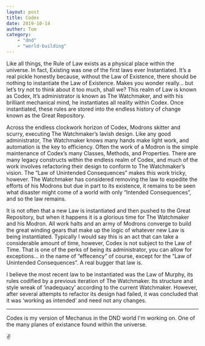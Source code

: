```yaml
---
layout: post
title: Codex
date: 2019-10-14
auther: Tom
category:
    - "dnd"
    - "world-building"
---
```


Like all things, the Rule of Law exists as a physical place within the universe. In fact, Existing was one of the first laws ever Instantiated. It’s a real pickle honestly because, without the Law of Existence, there should be nothing to instantiate the Law of Existence. Makes you wonder really… but let’s try not to think about it too much, shall we? This realm of Law is known as Codex, It’s administrator is known as The Watchmaker, and with his brilliant mechanical mind, he instantiates all reality within Codex. Once instantiated, these rules are stored into the endless history of change known as the Great Repository.

Across the endless clockwork horizon of Codex, Modrons skitter and scurry, executing The Watchmaker’s lavish design. Like any good administrator, The Watchmaker knows many hands make light work, and automation is the key to efficiency. Often the work of a Modron is the simple maintenance of Codex’s many Classes, Methods, and Properties. There are many legacy constructs within the endless realm of Codex, and much of the work involves refactoring their design to conform to The Watchmaker’s vision. The “Law of Unintended Consequences” makes this work tricky, however. The Watchmaker has considered removing the law to expedite the efforts of his Modrons but due in part to its existence, it remains to be seen what disaster might come of a world with only “Intended Consequences”, and so the law remains. 

It is not often that a new Law is instantiated and then pushed to the Great Repository, but when it happens it is a glorious time for The Watchmaker and his Modron. All work halts and an army of Modrons converge to build the great winding gears that make up the logic of whatever new Law is being instantiated. Typically I would say this is an act that can take a considerable amount of time, however, Codex is not subject to the Law of Time. That is one of the perks of being its administrator, you can allow for exceptions… in the name of “effecency” of course, except for the “Law of Unintended Consequences”. A real bugger that law is.   

I believe the most recent law to be instantiated was the Law of Murphy, its rules codified by a previous iteration of The Watchmaker. Its structure and style wreak of ‘inadequacy’ according to the current Watchmaker. However, after several attempts to refactor its design had failed, it was concluded that it was ‘working as intended’ and need not any changes. 

<hr>
Codex is my version of Mechanus in the DND world I'm working on. One of the many planes of existance found within the universe.

✌️